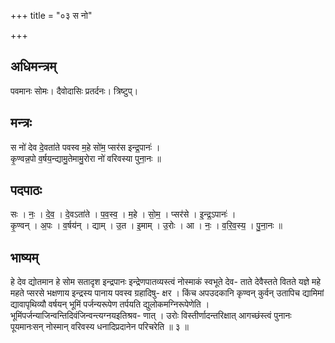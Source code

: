 +++
title = "०३ स नो"

+++
## अधिमन्त्रम्
पवमानः सोमः। दैवोदासिः प्रतर्दनः। त्रिष्टुप्।

## मन्त्रः
स नो॑ देव दे॒वता॑ते पवस्व म॒हे सो॑म॒ प्सर॑स इन्द्र॒पानः॑ ।  
कृ॒ण्वन्न॒पो व॒र्षय॒न्द्यामु॒तेमामु॒रोरा नो॑ वरिवस्या पुना॒नः ॥

## पदपाठः
सः । नः॒ । दे॒व॒ । दे॒वऽता॑ते । प॒व॒स्व॒ । म॒हे । सो॒म॒ । प्सर॑से । इ॒न्द्र॒ऽपानः॑ ।  
कृ॒ण्वन् । अ॒पः । व॒र्षय॑न् । द्याम् । उ॒त । इ॒माम् । उ॒रोः । आ । नः॒ । व॒रि॒व॒स्य॒ । पु॒ना॒नः ॥

## भाष्यम्
हे देव द्योतमान हे सोम सतादृश इन्द्रपानः इन्द्रेणपातव्यस्त्वं नोस्माकं स्वभूते देव- ताते देवैस्तते वितते यज्ञे महे महते प्सरसे भक्षणाय इन्द्रस्य पानाय पवस्व ग्रहादिषु- क्षर । किंच अपउदकानि कृण्वन् कुर्वन् उतापिच द्यामिमां द्यावापृथिव्यौ वर्षयन् भूमिं पर्जन्यरूपेण तर्पयति द्युलोकमग्निरूपेणेति । भूमिंपर्जन्याजिन्वन्तिदिवंजिन्वन्त्यग्नयइतिश्रव- णात् । उरोः विस्तीर्णादन्तरिक्षात् आगच्छंस्त्वं पुनानः पूयमानःसन् नोस्मान् वरिवस्य धनादिप्रदानेन परिचरेति ॥ ३ ॥